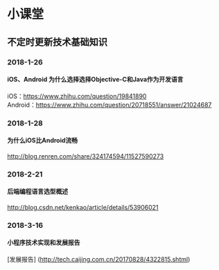 # 小课堂
## 不定时更新技术基础知识

### 2018-1-26

#### iOS、Android 为什么选择选择Objective-C和Java作为开发语言
iOS：https://www.zhihu.com/question/19841890 <br>
Android：https://www.zhihu.com/question/20718551/answer/21024687 <br>

### 2018-1-28
#### 为什么iOS比Android流畅
http://blog.renren.com/share/324174594/11527590273

### 2018-2-21
#### 后端编程语言选型概述
http://blog.csdn.net/kenkao/article/details/53906021

### 2018-3-16
#### 小程序技术实现和发展报告
[发展报告] (http://tech.caijing.com.cn/20170828/4322815.shtml)
